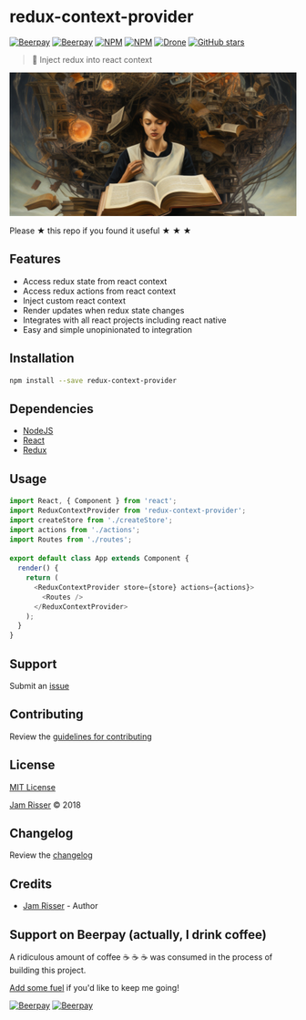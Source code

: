 # redux-context-provider

[![Beerpay](https://beerpay.io/jamrizzi/redux-context-provider/badge.svg?style=beer-square)](https://beerpay.io/jamrizzi/redux-context-provider)
[![Beerpay](https://beerpay.io/jamrizzi/redux-context-provider/make-wish.svg?style=flat-square)](https://beerpay.io/jamrizzi/redux-context-provider?focus=wish)
[![NPM](https://img.shields.io/npm/v/redux-context-provider.svg?style=flat-square)](https://www.npmjs.com/package/redux-context-provider)
[![NPM](https://img.shields.io/npm/dt/redux-context-provider.svg?style=flat-square)](https://www.npmjs.com/package/redux-context-provider)
[![Drone](https://ci.jamrizzi.com/api/badges/jamrizzi/redux-context-provider/status.svg)](https://ci.jamrizzi.com/jamrizzi/redux-context-provider)
[![GitHub stars](https://img.shields.io/github/stars/jamrizzi/redux-context-provider.svg?style=social&label=Stars)](https://github.com/jamrizzi/redux-context-provider)

> 💉 Inject redux into react context

![](assets/redux-context-provider.png)

Please &#9733; this repo if you found it useful &#9733; &#9733; &#9733;


## Features

* Access redux state from react context
* Access redux actions from react context
* Inject custom react context
* Render updates when redux state changes
* Integrates with all react projects including react native
* Easy and simple unopinionated to integration


## Installation

```sh
npm install --save redux-context-provider
```


## Dependencies

* [NodeJS](https://nodejs.org)
* [React](https://reactjs.org)
* [Redux](https://www.npmjs.com/package/redux)


## Usage

```js
import React, { Component } from 'react';
import ReduxContextProvider from 'redux-context-provider';
import createStore from './createStore';
import actions from './actions';
import Routes from './routes';

export default class App extends Component {
  render() {
    return (
      <ReduxContextProvider store={store} actions={actions}>
        <Routes />
      </ReduxContextProvider>
    );
  }
}
```


## Support

Submit an [issue](https://github.com/jamrizzi/redux-context-provider/issues/new)


## Contributing

Review the [guidelines for contributing](https://github.com/jamrizzi/redux-context-provider/blob/master/CONTRIBUTING.md)


## License

[MIT License](https://github.com/jamrizzi/redux-context-provider/blob/master/LICENSE)

[Jam Risser](https://jam.jamrizzi.com) &copy; 2018


## Changelog

Review the [changelog](https://github.com/jamrizzi/redux-context-provider/blob/master/CHANGELOG.md)


## Credits

* [Jam Risser](https://jam.jamrizzi.com) - Author


## Support on Beerpay (actually, I drink coffee)

A ridiculous amount of coffee :coffee: :coffee: :coffee: was consumed in the process of building this project.

[Add some fuel](https://beerpay.io/jamrizzi/redux-context-provider) if you'd like to keep me going!

[![Beerpay](https://beerpay.io/jamrizzi/redux-context-provider/badge.svg?style=beer-square)](https://beerpay.io/jamrizzi/redux-context-provider)  [![Beerpay](https://beerpay.io/jamrizzi/redux-context-provider/make-wish.svg?style=flat-square)](https://beerpay.io/jamrizzi/redux-context-provider?focus=wish)
